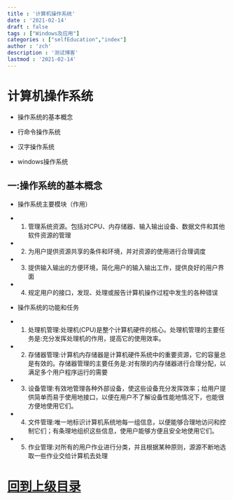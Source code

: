 ```yaml
---
title : '计算机操作系统'
date : '2021-02-14'
draft : false
tags : ["Windows及应用"]
categories : ["selfEducation","index"]
author : 'zch'
description : '测试博客'
lastmod : '2021-02-14'
---
```




# 计算机操作系统



+ 操作系统的基本概念

+ 行命令操作系统

+ 汉字操作系统

+ windows操作系统



## 一:操作系统的基本概念

+ 操作系统主要模块（作用）

* 1) 管理系统资源。包括对CPU、内存储器、输入输出设备、数据文件和其他软件资源的管理
* 2) 为用户提供资源共享的条件和环境，并对资源的使用进行合理调度
* 3) 提供输入输出的方便环境，简化用户的输入输出工作，提供良好的用户界面
* 4) 规定用户的接口，发现、处理或报告计算机操作过程中发生的各种错误



+ 操作系统的功能和任务

* 1) 处理机管理:处理机(CPU)是整个计算机硬件的核心。处理机管理的主要任务是:充分发挥处理机的作用，提高它的使用效率。
* 2) 存储器管理:计算机内存储器是计算机硬件系统中的重要资源，它的容量总是有效的。存储器管理的主要任务是:对有限的内存储器进行合理分配，以满足多个用户程序运行的需要
* 3) 设备管理:有效地管理各种外部设备，使这些设备充分发挥效率；给用户提供简单而易于使用地接口，以便在用户不了解设备性能地情况下，也能很方便地使用它们。
* 4) 文件管理:唯一地标识计算机系统地每一组信息，以便能够合理地访问和控制它们；有条理地组织这些信息，使用户能够方便且安全地使用它们。
* 5) 作业管理:对所有的用户作业进行分类，并且根据某种原则，源源不断地选取一些作业交给计算机去处理


























# [回到上级目录](./index.md)
